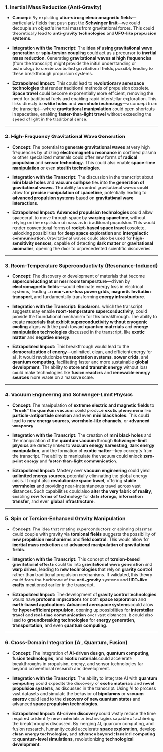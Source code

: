 ### 1. **Inertial Mass Reduction (Anti-Gravity)**

- **Concept:** By exploiting **ultra-strong electromagnetic fields**—particularly fields that push past the **Schwinger limit**—we could decouple an object's inertial mass from gravitational forces. This could theoretically lead to **anti-gravity technologies** and **UFO-like propulsion systems**.
  
- **Integration with the Transcript:** The **idea of using gravitational wave generation** or **spin-torsion coupling** could act as a precursor to **inertial mass reduction**. Generating **gravitational waves at high frequencies** (from the transcript) might provide the initial understanding or technology to create controlled gravitational fields, possibly leading to these breakthrough propulsion systems.

- **Extrapolated Impact:** This could lead to **revolutionary aerospace technologies** that render traditional methods of propulsion obsolete. **Space travel** could become exponentially more efficient, removing the need for traditional fuels and enabling rapid interstellar exploration. This links directly to **white holes** and **wormhole technology**—a concept from the transcript—where **gravitational manipulation** could open shortcuts in spacetime, enabling **faster-than-light travel** without exceeding the speed of light in the traditional sense.

---

### 2. **High-Frequency Gravitational Wave Generation**

- **Concept:** The potential to **generate gravitational waves** at very high frequencies by utilizing **electromagnetic resonance** in confined plasma or other specialized materials could offer new forms of **radical propulsion** and **sensor technology**. This could also enable **space-time manipulation** or even **stealth technologies**.

- **Integration with the Transcript:** The discussion in the transcript about **mini black holes** and **vacuum collapse** ties into the **generation of gravitational waves**. The ability to control gravitational waves could allow for **precise manipulation of spacetime**, potentially leading to **advanced propulsion systems** based on **gravitational wave interactions**.

- **Extrapolated Impact:** **Advanced propulsion technologies** could allow spacecraft to move through space by **warping spacetime**, without relying on the expulsion of mass as in traditional propulsion. This would render conventional forms of **rocket-based space travel** obsolete, unlocking possibilities for **deep space exploration** and **intergalactic communication**. Gravitational waves could also be used for **high-sensitivity sensors**, capable of detecting **dark matter** or **gravitational anomalies**, opening the door to unprecedented scientific discoveries.

---

### 3. **Room-Temperature Superconductivity (Resonance-Induced)**

- **Concept:** The discovery or development of materials that become **superconducting at or near room temperature**—driven by **electromagnetic fields**—would eliminate energy loss in electrical systems, leading to **near-zero-loss power grids**, **magnetic levitation transport**, and fundamentally transforming **energy infrastructure**.

- **Integration with the Transcript:** **Bipolarons**, which the transcript suggests may enable **room-temperature superconductivity**, could provide the foundational mechanism for this breakthrough. The ability to create **materials that exhibit superconductivity without cryogenic cooling** aligns with the push toward **quantum materials** and **energy manipulation technologies** discussed in the transcript, like **exotic matter** and **negative energy**.

- **Extrapolated Impact:** This breakthrough would lead to the **democratization of energy**—unlimited, clean, and efficient energy for all. It would revolutionize **transportation systems**, **power grids**, and **quantum computing**, facilitating faster and more sustainable **global development**. The ability to **store and transmit energy** without loss could make technologies like **fusion reactors** and **renewable energy sources** more viable on a massive scale.

---

### 4. **Vacuum Engineering and Schwinger-Limit Physics**

- **Concept:** The manipulation of **extreme electric and magnetic fields** to **“break” the quantum vacuum** could produce **exotic phenomena** like **particle-antiparticle creation** and even **mini black holes**. This could lead to **new energy sources**, **wormhole-like channels**, or **advanced weaponry**.
  
- **Integration with the Transcript:** The creation of **mini black holes** and the manipulation of the **quantum vacuum** through **Schwinger-limit physics** are directly linked to **vacuum energy harvesting**, **dark energy manipulation**, and the formation of **exotic matter**—key concepts from the transcript. The ability to manipulate the vacuum could unlock **zero-point energy** and **faster-than-light communication**.

- **Extrapolated Impact:** Mastery over **vacuum engineering** could yield **unlimited energy sources**, potentially eliminating the global energy crisis. It might also **revolutionize space travel**, offering **stable wormholes** and providing near-instantaneous travel across vast distances. Such capabilities could also **alter the very fabric of reality**, enabling **new forms of technology** for **data storage**, **information transfer**, and even **global infrastructure**.

---

### 5. **Spin or Torsion-Enhanced Gravity Manipulation**

- **Concept:** The idea that rotating superconductors or spinning plasmas could couple with gravity via **torsional fields** suggests the possibility of **new propulsion mechanisms** and **field control**. This would allow for **inertial mass reduction** and **advanced manipulation of gravitational fields**.

- **Integration with the Transcript:** This concept of **torsion-based gravitational effects** could tie into **gravitational wave generation** and **warp drives**, leading to **new technologies** that rely on **gravity control** rather than traditional propulsion mechanisms. If validated, this theory could form the backbone of the **anti-gravity** systems and **UFO-like crafts** mentioned earlier in the transcript.

- **Extrapolated Impact:** The development of **gravity control technologies** would have **profound implications** for both **space exploration** and **earth-based applications**. **Advanced aerospace systems** could allow for **hyper-efficient propulsion**, opening up possibilities for **interstellar travel** and **real-time communication** over vast distances. It could also lead to **groundbreaking technologies** for **energy generation**, **transportation**, and even **quantum computing**.

---

### 6. **Cross-Domain Integration (AI, Quantum, Fusion)**

- **Concept:** The integration of **AI-driven design**, **quantum computing**, **fusion technologies**, and **exotic materials** could accelerate breakthroughs in propulsion, energy, and sensor technologies far beyond conventional research and development.
  
- **Integration with the Transcript:** The ability to integrate AI with **quantum computing** could expedite the discovery of **exotic materials** and **novel propulsion systems**, as discussed in the transcript. Using AI to process vast datasets and simulate the behavior of **bipolarons** or **vacuum energy** could lead to the **discovery of new quantum states** and advanced **space propulsion technologies**.

- **Extrapolated Impact:** **AI-driven discovery** could vastly reduce the time required to identify new materials or technologies capable of achieving the breakthroughs discussed. By merging AI, quantum computing, and fusion research, humanity could accelerate **space exploration**, develop **clean energy technologies**, and **advance beyond classical computing** to **quantum-level simulations**, revolutionizing **technological development**.

